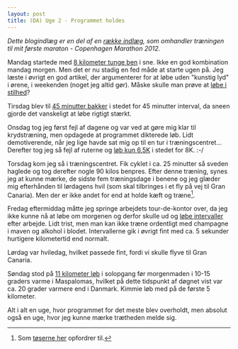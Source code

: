 ```yaml
---
layout: post
title: (DA) Uge 2 - Programmet holdes
---
```


*Dette blogindlæg er en del af en [række indlæg](/marathon.html), som omhandler træningen til mit første maraton - Copenhagen Marathon 2012.*

Mandag startede med [8 kilometer tunge ben](http://connect.garmin.com/activity/147673152) i sne. Ikke en god kombination mandag morgen. Men det er nu stadig en fed måde at starte ugen på. Jeg læste i øvrigt en god artikel, der argumenterer for at løbe uden "kunstig lyd" i ørene, i weekenden (noget jeg altid gør). Måske skulle man prøve at [løbe i stilhed][stilhed]?

Tirsdag blev til [45 minutter bakker](http://connect.garmin.com/activity/147801097) i stedet for 45 minutter interval, da sneen gjorde det vanskeligt at løbe rigtigt stærkt.

Onsdag tog jeg først fejl af dagene og var ved at gøre mig klar til krydstræning, men opdagede at programmet dikterede løb. Lidt demotiverende, når jeg lige havde sat mig op til en tur i træningscentret... Derefter tog jeg så fejl af ruterne og [løb kun 6,5K](http://connect.garmin.com/activity/148023809) i stedet for 8K. :-/

Torsdag kom jeg så i træningscentret. Fik cyklet i ca. 25 minutter så sveden haglede og tog derefter nogle 90 kilos benpres. Efter denne træning, synes jeg at kunne mærke, de sidste fem træningsdage i benene og jeg glæder mig efterhånden til lørdagens hvil (som skal tilbringes i et fly på vej til Gran Canaria). Men der er ikke andet for end at holde kæft og træne[^2].

Fredag eftermiddag måtte jeg springe arbejdets tour-de-kontor over, da jeg ikke kunne nå at løbe om morgenen og derfor skulle ud og [løbe intervaller](http://connect.garmin.com/activity/148542821) efter arbejde. Lidt trist, men man kan ikke træne ordentligt med champagne i maven og alkohol i blodet. Intervallerne gik i øvrigt fint med ca. 5 sekunder hurtigere kilometertid end normalt.

Lørdag var hviledag, hvilket passede fint, fordi vi skulle flyve til Gran Canaria.

Søndag stod på [11 kilometer løb](http://connect.garmin.com/activity/149356842) i solopgang før morgenmaden i 10-15 graders varme i Maspalomas, hvilket på dette tidspunkt af døgnet vist var ca. 20 grader varmere end i Danmark. Kimmie løb med på de første 5 kilometer.

Alt i alt en uge, hvor programmet for det meste blev overholdt, men absolut også en uge, hvor jeg kunne mærke trætheden melde sig.

[^2]: Som [tøserne her][traen] opfordrer til.   

[stilhed]: http://www.staticmade.com/running-in-silence/   
[traen]: http://iform.dk/blog/hold-kaeft-og-traen-0   
